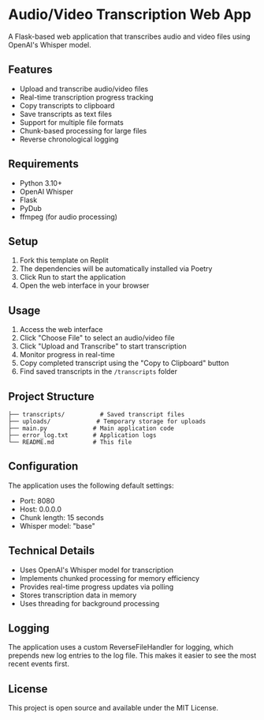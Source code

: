 
# Audio/Video Transcription Web App

A Flask-based web application that transcribes audio and video files using OpenAI's Whisper model.

## Features

- Upload and transcribe audio/video files
- Real-time transcription progress tracking
- Copy transcripts to clipboard
- Save transcripts as text files
- Support for multiple file formats
- Chunk-based processing for large files
- Reverse chronological logging

## Requirements

- Python 3.10+
- OpenAI Whisper
- Flask
- PyDub
- ffmpeg (for audio processing)

## Setup

1. Fork this template on Replit
2. The dependencies will be automatically installed via Poetry
3. Click Run to start the application
4. Open the web interface in your browser

## Usage

1. Access the web interface
2. Click "Choose File" to select an audio/video file
3. Click "Upload and Transcribe" to start transcription
4. Monitor progress in real-time
5. Copy completed transcript using the "Copy to Clipboard" button
6. Find saved transcripts in the `/transcripts` folder

## Project Structure

```
├── transcripts/          # Saved transcript files
├── uploads/             # Temporary storage for uploads
├── main.py             # Main application code
├── error_log.txt       # Application logs
└── README.md           # This file
```

## Configuration

The application uses the following default settings:

- Port: 8080
- Host: 0.0.0.0
- Chunk length: 15 seconds
- Whisper model: "base"

## Technical Details

- Uses OpenAI's Whisper model for transcription
- Implements chunked processing for memory efficiency
- Provides real-time progress updates via polling
- Stores transcription data in memory
- Uses threading for background processing

## Logging

The application uses a custom ReverseFileHandler for logging, which prepends new log entries to the log file. This makes it easier to see the most recent events first.

## License

This project is open source and available under the MIT License.
